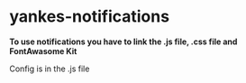 # yankes-notifications

**To use notifications you have to link the .js file, .css file and FontAwasome Kit**

Config is in the .js file
